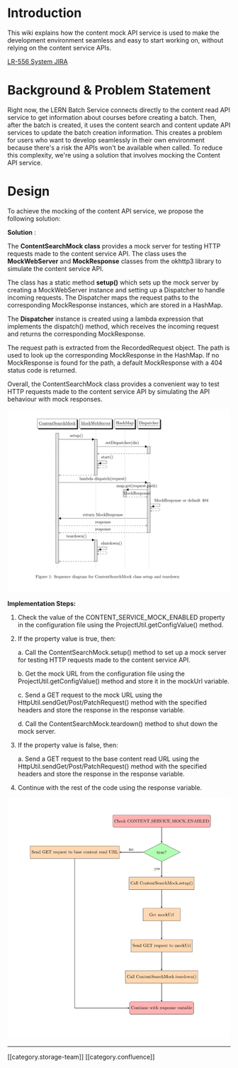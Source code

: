 
# Introduction
This wiki explains how the content mock API service is used to make the development environment seamless and easy to start working on, without relying on the content service APIs. 

[LR-556 System JIRA](https:///browse/LR-556)


# Background & Problem Statement
Right now, the LERN Batch Service connects directly to the content read API service to get information about courses before creating a batch. Then, after the batch is created, it uses the content search and content update API services to update the batch creation information. This creates a problem for users who want to develop seamlessly in their own environment because there's a risk the APIs won't be available when called. To reduce this complexity, we're using a solution that involves mocking the Content API service.


# Design
To achieve the mocking of the content API service, we propose the following solution:



 **Solution** :



The  **ContentSearchMock class**  provides a mock server for testing HTTP requests made to the content service API. The class uses the  **MockWebServer**  and  **MockResponse**  classes from the okhttp3 library to simulate the content service API.

The class has a static method  **setup()**  which sets up the mock server by creating a MockWebServer instance and setting up a Dispatcher to handle incoming requests. The Dispatcher maps the request paths to the corresponding MockResponse instances, which are stored in a HashMap.

The  **Dispatcher**  instance is created using a lambda expression that implements the dispatch() method, which receives the incoming request and returns the corresponding MockResponse.

The request path is extracted from the RecordedRequest object. The path is used to look up the corresponding MockResponse in the HashMap. If no MockResponse is found for the path, a default MockResponse with a 404 status code is returned.

Overall, the ContentSearchMock class provides a convenient way to test HTTP requests made to the content service API by simulating the API behaviour with mock responses.



![](images/storage/Diagram-1.png)

 **Implementation Steps:** 


1. Check the value of the CONTENT_SERVICE_MOCK_ENABLED property in the configuration file using the ProjectUtil.getConfigValue() method.


1. If the property value is true, then: 

    a. Call the ContentSearchMock.setup() method to set up a mock server for testing HTTP requests made to the content service API. 

    b. Get the mock URL from the configuration file using the ProjectUtil.getConfigValue() method and store it in the mockUrl variable. 

    c. Send a GET request to the mock URL using the HttpUtil.sendGet/Post/PatchRequest() method with the specified headers and store the response in the response variable. 

    d. Call the ContentSearchMock.teardown() method to shut down the mock server.


1. If the property value is false, then: 

    a. Send a GET request to the base content read URL using the HttpUtil.sendGet/Post/PatchRequest() method with the specified headers and store the response in the response variable.


1. Continue with the rest of the code using the response variable.





![](images/storage/Diagram-1-1.png)



*****

[[category.storage-team]] 
[[category.confluence]] 
